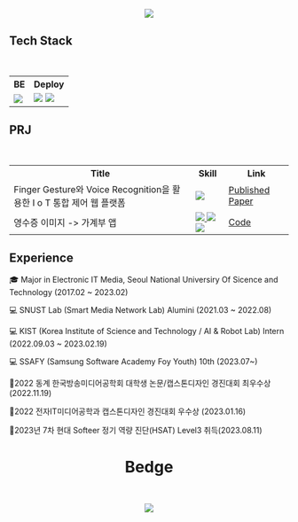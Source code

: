 

<p align="center">
  <img src="https://capsule-render.vercel.app/api?type=wave&color=F6BB43&height=300&section=header&text=%20&fontSize=40" align="center" >
</p>
<h2 align="left">Tech Stack </h2>
  <br>
<table align="center">
  <tr>
    <th>BE</th>
    <th>Deploy</th>
  </tr>
  <tr>
    <td><a href="" target="_bl1a0nk"><img src="https://img.shields.io/badge/Spring-FFFFFF?style=round&logo=Spring&logoColor=#6DB33F"/></a></td>
        <td><a href="" target="_bl1a0nk"><img src="https://img.shields.io/badge/Jenkins-FFFFFF?style=round&logo=Jenkins&logoColor=#6DB33F"/></a>
    <a href="" target="_bl1a0nk"><img src="https://img.shields.io/badge/Docker-FFFFFF?style=round&logo=Docker&logoColor=#6DB33F"/></a></td>
  </tr>
</table>


<h2 align="left">PRJ </h2>
  <br>
<table align="center">
  <tr>
    <th>Title</th>
    <th>Skill</th>
    <th>Link</th>
  </tr>
  <tr>
    <td>Finger Gesture와 Voice Recognition을 활용한 I o T 통합 제어 웹  플랫폼</td>
    <td><a href="" target="_blank11"><img src="https://img.shields.io/badge/Flask-FFFFFF?style=round&logo=Flask&logoColor=#6DB33F"/></td>
    <td><a href="https://www.dbpia.co.kr/journal/articleDetail?nodeId=NODE11174612">Published Paper </a></td>
  </tr>
    <tr>
    <td>영수증 이미지 -> 가계부 앱</td>
    <td><a href="/api1111" target="_blank"><img src="https://img.shields.io/badge/Spring-FFFFFF?style=round&logo=Spring&logoColor=#6DB33F"/>
      <img src="https://img.shields.io/badge/React-FFFFFF?style=round&logo=React&logoColor=#6DB33F"/><img src="https://img.shields.io/badge/Docker-FFFFFF?style=round&logo=Docker&logoColor=#6DB33F"/></td>
      <td><a href="https://github.com/dev1week/Receipt-Service">Code</a></td>
  </tr>
</table>

<h2 align="left">Experience </h2>
<p align="center">


🎓 Major in Electronic IT Media, Seoul National Universiry Of Sicence and Technology (2017.02 ~ 2023.02)



💻 SNUST Lab (Smart Media Network Lab)                               Alumini (2021.03 ~ 2022.08)



💻 KIST (Korea Institute of Science and Technology / AI & Robot Lab) Intern (2022.09.03 ~ 2023.02.19)



💻 SSAFY (Samsung Software Academy Foy Youth) 10th (2023.07~)

🏅2022 동계 한국방송미디어공학회 대학생 논문/캡스톤디자인 경진대회 최우수상 (2022.11.19)
  
  
🏅2022 전자IT미디어공학과 캡스톤디자인 경진대회 우수상 (2023.01.16)


🏅2023년 7차 현대 Softeer 정기 역량 진단(HSAT) Level3 취득(2023.08.11)
  
  </p>
<h1 align="center"> Bedge </h1>
  <br> 
<p align="center">
  <img src="http://mazassumnida.wtf/api/v2/generate_badge?boj=rondo2860" align="center" >
</p>




<!--

<p align="center">
  <img src="https://capsule-render.vercel.app/api?type=wave&color=F6BB43&height=300&section=header&text=%20&fontSize=40" align="center" >
</p>
![header](https://capsule-render.vercel.app/api?type=wave&color=auto&height=300&section=header&text=1Week%20&fontSize=90)
**dev1week/dev1week** is a ✨ _special_ ✨ repository because its `README.md` (this file) appears on your GitHub profile.
[![Solved.ac Profile](http://mazassumnida.wtf/api/v2/generate_badge?boj=rondo2860)](https://solved.ac/rondo2860/)
Here are some ideas to get you started:

- 🔭 I’m currently working on ...
- 🌱 I’m currently learning ...
- 👯 I’m looking to collaborate on ...
- 🤔 I’m looking for help with ...
- 💬 Ask me about ...
- 📫 How to reach me: ...
- 😄 Pronouns: ...
- ⚡ Fun fact: ...
-->


<!--
![header](https://capsule-render.vercel.app/api?type=wave&color=auto&height=300&section=header&text=1Week%20&fontSize=90)
**dev1week/dev1week** is a ✨ _special_ ✨ repository because its `README.md` (this file) appears on your GitHub profile.
[![Solved.ac Profile](http://mazassumnida.wtf/api/v2/generate_badge?boj=rondo2860)](https://solved.ac/rondo2860/)
Here are some ideas to get you started:

- 🔭 I’m currently working on ...
- 🌱 I’m currently learning ...
- 👯 I’m looking to collaborate on ...
- 🤔 I’m looking for help with ...
- 💬 Ask me about ...
- 📫 How to reach me: ...
- 😄 Pronouns: ...
- ⚡ Fun fact: ...
-->
